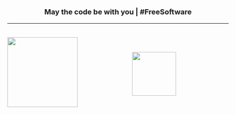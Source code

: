 <h3 align="center">May the code be with you | #FreeSoftware</h3>

---


<br>

<!--
<div align="center">
  <img
       src="https://img.shields.io/badge/Windows-0078D6?style=for-the-badge&logo=windows&logoColor=white">
  ᠎ 
  <img
       src="https://img.shields.io/badge/Cplusplus-14354C?style=for-the-badge&logo=python&logoColor=yellow">᠎
  ᠎ 
  <img
       src="https://img.shields.io/badge/Linux-black?style=for-the-badge&logo=linux&logoColor=white">
  ᠎ 
  <img
       src="https://img.shields.io/badge/C%20Language-00599C?style=for-the-badge&logo=c&logoColor=black">
</div>

<br>
-->

<div>
  <a href="https://github.com/Comrade-Zolf">
  <img height="160em" align="left" src="https://github-readme-stats.vercel.app/api?username=Comrade-Zolf&show_icons=true&theme=merko&include_all_commits=true&count_private=true" />
  </a>
</div>

<div align="center"><br><br>
<img src="https://i.pinimg.com/originals/9f/16/d9/9f16d926f95e7ccc80b3771c50edaec3.gif" width="100"></h1>
<p align="center">
</div>

<!--
<br>
<br>
<br>


